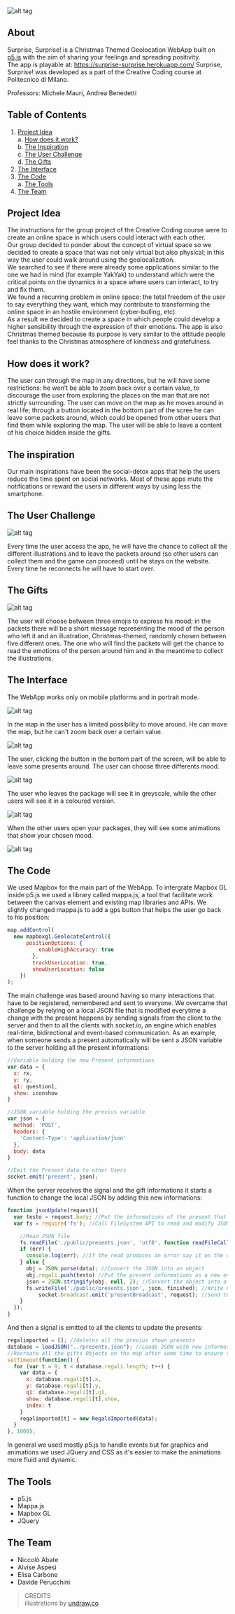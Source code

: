 ![alt tag](../master/links/banner.png)

## About
Surprise, Surprise! is a Christmas Themed Geolocation WebApp built on [p5.js](https://p5js.org) with the aim of sharing your feelings and spreading positivity.<br>
The app is playable at: https://surprise-surprise.herokuapp.com/
Surprise, Surprise! was developed as a part of the Creative Coding course at Politecnico di Milano.
 
Professors: Michele Mauri, Andrea Benedetti

## Table of Contents
1. [Project Idea](#project-idea)<br>
a. [How does it work?](#how-does-it-work)<br>
b. [The Inspiration](#the-inspiration)<br>
c. [The User Challenge](#the-user-challenge)<br>
d. [The Gifts](#the-gifts)<br>
2. [The Interface](#the-interface)<br>
3. [The Code](#the-code)<br>
a. [The Tools](#the-tools)<br>
4. [The Team](#the-team)<br>

## Project Idea  
The instructions for the group project of the Creative Coding course were to create an online space in which users could interact with each other.  
Our group decided to ponder about the concept of virtual space so we decided to create a space that was not only virtual but also physical; in this way the user could walk around using the geolocalization.  
We searched to see if there were already some applications similar to the one we had in mind (for example YakYak) to understand which were the critical points on the dynamics in a space where users can interact, to try and fix them.  
We found a recurring problem in online space: the total freedom of the user to say everything they want, which may contribute to transforming the online space in an hostile environment (cyber-bulling, etc).  
As a result we decided to create a space in which people could develop a higher sensibility through the expression of their emotions. The app is also Christmas themed because its purpose is very similar to the attitude people feel thanks to the Christmas atmosphere of kindness and gratefulness.

## How does it work?
The user can through the map in any directions, but he will have some restrictions: he won’t be able to zoom back over a certain value, to discourage the user from exploring the places on the man that are not strictly surrounding. The user can move on the map as he moves around in real life; through a button located in the bottom part of the scree he can leave some packets around, which could be opened from other users that find them while exploring the map. The user will be able to leave a content of his choice hidden inside the gifts.

## The inspiration
Our main inspirations have been the social-detox apps that help the users reduce the time spent on social networks. Most of these apps mute the notifications or reward the users in different ways by using less the smartphone.

## The User Challenge
![alt tag](../master/links/challenges.gif)

Every time the user access the app, he will have the chance to collect all the different illustrations and to leave the packets around (so other users can collect them and the game can proceed) until he stays on the website.
Every time he reconnects he will have to start over.

## The Gifts
![alt tag](../master/links/presents.gif)

The user will choose between three emojis to express his mood; in the packets there will be a short message representing the mood of the person who left it and an illustration, Christmas-themed, randomly chosen between five different ones. The one who will find the packets will get the chance to read the emotions of the person around him and in the meantime to collect the illustrations.

## The Interface  
The WebApp works only on mobile platforms and in portrait mode.

![alt tag](../master/links/desktop.png)

In the map in  the user has a limited possibility to move around. He can move the map, but he can't zoom back over a certain value.

  ![alt tag](../master/links/map.jpg)
  
The user, clicking the button in the bottom part of the screen, will be able to leave some presents around. The user can choose three differents mood. 

  ![alt tag](../master/links/mood)
  
The user who leaves the package will see it in greyscale, while the other users will see it in a coloured version.
  
  ![alt tag](../master/links/packages.jpg)
  
When the other users open your packages, they will see some animations that show your chosen mood.

  ![alt tag](../master/links/open.jpg)

## The Code
We used Mapbox for the main part of the WebApp. To intergrate Mapbox GL inside p5.js we used a library called mappa.js, a tool that facilitate work between the canvas element and existing map libraries and APIs.
We slightly changed mappa.js to add a gps button that helps the user go back to his position:
```javascript
map.addControl(
  new mapboxgl.GeolocateControl({
	  positionOptions: {
		  enableHighAccuracy: true
		},
		trackUserLocation: true,
		showUserLocation: false
	})
);
```
The main challenge was based around having so many interactions that have to be registered, remembered and sent to everyone.
We overcame that challenge by relying on a local JSON file that is modified everytime a change with the present happens by sending signals from the client to the server and then to all the clients with socket.io, an engine which enables real-time, bidirectional and event-based communication.
As an example, when someone sends a present automatically will be sent a JSON variable to the server holding all the present informations:
```javascript
//Variable holding the new Present informations
var data = {
  x: rx,
  y: ry,
  q1: question1,
  show: iconshow
}

//JSON variable holding the previus variable
var json = {
  method: 'POST',
  headers: {
    'Content-Type': 'application/json'
  },
  body: data
}

//Emit the Present data to other Users
socket.emit('present', json);
```
When the server receives the signal and the gift Informations it starts a function to change the local JSON by adding this new informations:
```javascript
function jsonUpdate(request){
  var testo = request.body; //Put the informations of the present that a user sent on the variable testo
  var fs = require('fs'); //Call FileSystem API to read and modify JSON file

	//Read JSON file
	fs.readFile('./public/presents.json', 'utf8', function readFileCallback(err, data) {
    if (err) {
      console.log(err); //If the read produces an error say it on the console
    } else {
      obj = JSON.parse(data); //Convert the JSON into an object
      obj.regali.push(testo) //Put the present informations as a new entry inside the objects
      json = JSON.stringify(obj, null, 2); //Convert the object into a string
      fs.writeFile('./public/presents.json', json, finished); //Write new entry into JSON
		  socket.broadcast.emit('presentBroadcast', request); //Send to all clients the update
    }
  });
}
```
And then a signal is emitted to all the clients to update the presents:
```javascript
regalimported = []; //deletes all the previus shown presents
database = loadJSON("../presents.json"); //Loads JSON with new informations
//Recreate all the gifts Objects on the map after some time to ensure that the JSON is loaded
setTimeout(function() {
  for (var t = 0; t < database.regali.length; t++) {
    var data = {
      x: database.regali[t].x,
      y: database.regali[t].y,
      q1: database.regali[t].q1,
      show: database.regali[t].show,
      index: t
    }
    regalimported[t] = new RegaloImported(data);
  }
}, 1000);
```
In general we used mostly p5.js to handle events but for graphics and animations we used JQuery and CSS as it's easier to make the animations more fluid and dynamic.

## The Tools
* p5.js
* Mappa.js
* Mapbox GL
* JQuery

## The Team
* Niccolò Abate   
* Alvise Aspesi  
* Elisa Carbone  
* Davide Perucchini

>CREDITS  
>illustrations by [undraw.co](https://undraw.co/)
